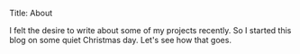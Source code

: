 Title: About

I felt the desire to write about some of my projects recently. So I started this blog on some quiet Christmas day.
Let's see how that goes.
